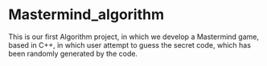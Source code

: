 # Mastermind_algorithm
This is our first Algorithm project, in which we develop a Mastermind game, based in C++, in which user attempt to guess the secret code, which has been randomly generated by the code.

